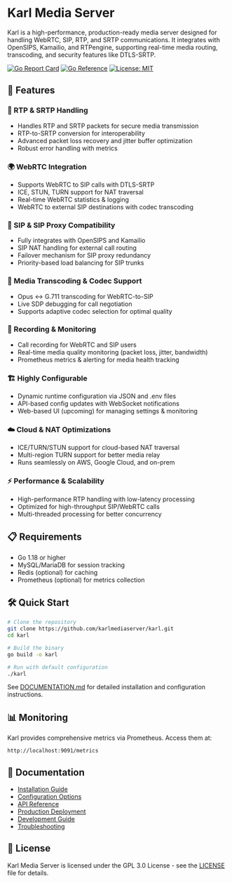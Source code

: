 # Karl Media Server

Karl is a high-performance, production-ready media server designed for handling WebRTC, SIP, RTP, and SRTP communications. It integrates with OpenSIPS, Kamailio, and RTPengine, supporting real-time media routing, transcoding, and security features like DTLS-SRTP.

[![Go Report Card](https://goreportcard.com/badge/github.com/karlmediaserver/karl)](https://goreportcard.com/report/github.com/karlmediaserver/karl)
[![Go Reference](https://pkg.go.dev/badge/github.com/karlmediaserver/karl.svg)](https://pkg.go.dev/github.com/karlmediaserver/karl)
[![License: MIT](https://img.shields.io/badge/License-MIT-yellow.svg)](https://opensource.org/licenses/MIT)

## 🚀 Features

### 🔹 RTP & SRTP Handling
- Handles RTP and SRTP packets for secure media transmission
- RTP-to-SRTP conversion for interoperability
- Advanced packet loss recovery and jitter buffer optimization
- Robust error handling with metrics

### 🌍 WebRTC Integration
- Supports WebRTC to SIP calls with DTLS-SRTP
- ICE, STUN, TURN support for NAT traversal
- Real-time WebRTC statistics & logging
- WebRTC to external SIP destinations with codec transcoding

### 📡 SIP & SIP Proxy Compatibility
- Fully integrates with OpenSIPS and Kamailio
- SIP NAT handling for external call routing
- Failover mechanism for SIP proxy redundancy
- Priority-based load balancing for SIP trunks

### 🔄 Media Transcoding & Codec Support
- Opus ↔ G.711 transcoding for WebRTC-to-SIP
- Live SDP debugging for call negotiation
- Supports adaptive codec selection for optimal quality

### 🎥 Recording & Monitoring
- Call recording for WebRTC and SIP users
- Real-time media quality monitoring (packet loss, jitter, bandwidth)
- Prometheus metrics & alerting for media health tracking

### 🏗️ Highly Configurable
- Dynamic runtime configuration via JSON and .env files
- API-based config updates with WebSocket notifications
- Web-based UI (upcoming) for managing settings & monitoring

### ☁️ Cloud & NAT Optimizations
- ICE/TURN/STUN support for cloud-based NAT traversal
- Multi-region TURN support for better media relay
- Runs seamlessly on AWS, Google Cloud, and on-prem

### ⚡ Performance & Scalability
- High-performance RTP handling with low-latency processing
- Optimized for high-throughput SIP/WebRTC calls
- Multi-threaded processing for better concurrency

## 📋 Requirements

- Go 1.18 or higher
- MySQL/MariaDB for session tracking
- Redis (optional) for caching
- Prometheus (optional) for metrics collection

## 🛠️ Quick Start

```bash
# Clone the repository
git clone https://github.com/karlmediaserver/karl.git
cd karl

# Build the binary
go build -o karl

# Run with default configuration
./karl
```

See [DOCUMENTATION.md](./DOCUMENTATION.md) for detailed installation and configuration instructions.

## 📊 Monitoring

Karl provides comprehensive metrics via Prometheus. Access them at:

```
http://localhost:9091/metrics
```

## 📃 Documentation

- [Installation Guide](./DOCUMENTATION.md#installation)
- [Configuration Options](./DOCUMENTATION.md#configuration)
- [API Reference](./DOCUMENTATION.md#api-reference)
- [Production Deployment](./PRODUCTION-READY.md)
- [Development Guide](./DOCUMENTATION.md#development)
- [Troubleshooting](./DOCUMENTATION.md#troubleshooting)

## 📝 License

Karl Media Server is licensed under the GPL 3.0 License - see the [LICENSE](LICENSE) file for details.
